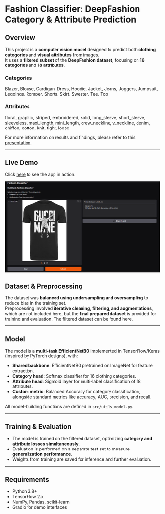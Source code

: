 # Fashion Classifier: DeepFashion Category & Attribute Prediction

## Overview

This project is a **computer vision model** designed to predict both **clothing categories** and **visual attributes** from images.  
It uses a **filtered subset** of the **DeepFashion dataset**, focusing on **16 categories** and **18 attributes**.

### Categories
Blazer, Blouse, Cardigan, Dress, Hoodie, Jacket, Jeans, Joggers, Jumpsuit, Leggings, Romper, Shorts, Skirt, Sweater, Tee, Top

### Attributes
floral, graphic, striped, embroidered, solid, long_sleeve, short_sleeve, sleeveless, maxi_length, mini_length, crew_neckline, v_neckline, denim, chiffon, cotton, knit, tight, loose


For more information on results and findings, please refer to this <a href="Fashion Classifier_presentation.pdf" target="_blank">presentation</a>.


---

## Live Demo

Click [here](https://huggingface.co/spaces/bruna-cussiol/fashion) to see the app in action.

![App Screenshot](screenshot\\app_interface.png)


## Dataset & Preprocessing

The dataset was **balanced using undersampling and oversampling** to reduce bias in the training set.  
Preprocessing involved **iterative cleaning, filtering, and augmentations**, which are not included here, but the **final prepared dataset** is provided for training and evaluation.
The filtered dataset can be found [here](https://drive.google.com/file/d/16yYsyLpMAss0jQp9wFBAPzwALtfNFTlC/view?usp=drive_link).

---

## Model

The model is a **multi-task EfficientNetB0** implemented in TensorFlow/Keras (inspired by PyTorch designs), with:

- **Shared backbone**: EfficientNetB0 pretrained on ImageNet for feature extraction.
- **Category head**: Softmax classifier for 16 clothing categories.
- **Attribute head**: Sigmoid layer for multi-label classification of 18 attributes.
- **Custom metric**: Balanced Accuracy for category classification, alongside standard metrics like accuracy, AUC, precision, and recall.

All model-building functions are defined in `src/utils_model.py`.

---

## Training & Evaluation

- The model is trained on the filtered dataset, optimizing **category and attribute losses simultaneously**.
- Evaluation is performed on a separate test set to measure **generalization performance**.
- Weights from training are saved for inference and further evaluation.

---

## Requirements

- Python 3.8+
- TensorFlow 2.x
- NumPy, Pandas, scikit-learn
- Gradio for demo interfaces